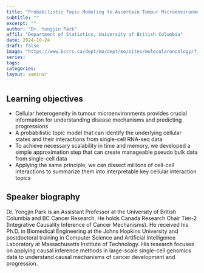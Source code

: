```yaml
---
title: "Probabilistic Topic Modeling to Ascertain Tumour Microenvironments from a Million Single Cells"
subtitle: ""
excerpt: ""
author: "Dr. Yongjin Park"
affil: "Department of Statistics, University of British Columbia"
date: 2024-10-24
draft: false
image: "https://www.bccrc.ca/dept/mo/dept/mo/sites/molecularoncology/files/styles/profile/public/2022-05/DSC00088-min.jpg?itok=iEOK-h7k"
series:
tags:
categories:
layout: seminar
---
```


## Learning objectives

* Cellular heterogeneity in tumour microenvironments provides crucial information for understanding disease mechanisms and predicting progressions
* A probabilistic topic model that can identify the underlying cellular states and their interactions from single-cell RNA-seq data
* To achieve necessary scalability in time and memory, we developed a simple approximation step that can create manageable pseudo bulk data from single-cell data
* Applying the same principle, we can dissect millions of cell-cell interactions to summarize them into interpretable key cellular interaction topics

## Speaker biography

Dr. Yongjin Park is an Assistant Professor at the University of British Columbia and BC Cancer Research. He holds Canada Research Chair Tier-2 (Integrative Causality Inference of Cancer Mechanisms). He received his Ph.D. in Biomedical Engineering at the Johns Hopkins University and postdoctoral training in Computer Science and Artificial Intelligence Laboratory at Massachusetts Institute of Technology. His research focuses on applying causal inference methods in large-scale single-cell genomics data to understand causal mechanisms of cancer development and progression.
